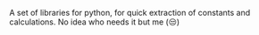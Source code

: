 A set of libraries for python, for quick extraction of constants and calculations. No idea who needs it but me (😒)
